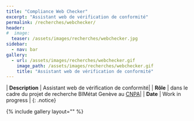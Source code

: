 ```yaml
---
title: "Compliance Web Checker"
excerpt: "Assistant web de vérification de conformité"
permalink: /recherches/webchecker/
header:
#  image:
  teaser: /assets/images/recherches/webchecker.jpg
sidebar:
  - nav: bar
gallery:
  - url: /assets/images/recherches/webchecker.gif
    image_path: /assets/images/recherches/webchecker.gif
    title: "Assistant web de vérification de conformité"
---
```


| **Description** | Assistant web de vérification de conformité|
| **Rôle** | dans le cadre du projet de recherche BIMétat Genève au [CNPA](https://www.epfl.ch/labs/cnpa/fr/index-fr-html/)|
| **Date** | Work in progress |
{: .notice}

{% include gallery layout="" %}
